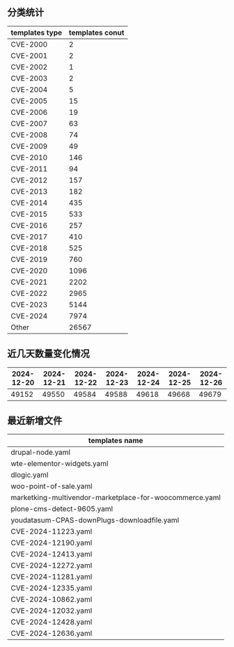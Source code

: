 ## 分类统计
| templates type | templates conut | 
| --- | --- |
| CVE-2000 | 2 |
| CVE-2001 | 2 |
| CVE-2002 | 1 |
| CVE-2003 | 2 |
| CVE-2004 | 5 |
| CVE-2005 | 15 |
| CVE-2006 | 19 |
| CVE-2007 | 63 |
| CVE-2008 | 74 |
| CVE-2009 | 49 |
| CVE-2010 | 146 |
| CVE-2011 | 94 |
| CVE-2012 | 157 |
| CVE-2013 | 182 |
| CVE-2014 | 435 |
| CVE-2015 | 533 |
| CVE-2016 | 257 |
| CVE-2017 | 410 |
| CVE-2018 | 525 |
| CVE-2019 | 760 |
| CVE-2020 | 1096 |
| CVE-2021 | 2202 |
| CVE-2022 | 2965 |
| CVE-2023 | 5144 |
| CVE-2024 | 7974 |
| Other | 26567 |
## 近几天数量变化情况
|2024-12-20 | 2024-12-21 | 2024-12-22 | 2024-12-23 | 2024-12-24 | 2024-12-25 | 2024-12-26|
|--- | ------ | ------ | ------ | ------ | ------ | ---|
|49152 | 49550 | 49584 | 49588 | 49618 | 49668 | 49679|
## 最近新增文件
| templates name | 
| --- |
| drupal-node.yaml |
| wte-elementor-widgets.yaml |
| dlogic.yaml |
| woo-point-of-sale.yaml |
| marketking-multivendor-marketplace-for-woocommerce.yaml |
| plone-cms-detect-9605.yaml |
| youdatasum-CPAS-downPlugs-downloadfile.yaml |
| CVE-2024-11223.yaml |
| CVE-2024-12190.yaml |
| CVE-2024-12413.yaml |
| CVE-2024-12272.yaml |
| CVE-2024-11281.yaml |
| CVE-2024-12335.yaml |
| CVE-2024-10862.yaml |
| CVE-2024-12032.yaml |
| CVE-2024-12428.yaml |
| CVE-2024-12636.yaml |
